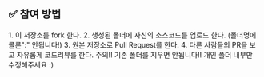 <h2>✅ 참여 방법</h2>
1. 이 저장소를 fork 한다.
2. 생성된 폴더에 자신의 소스코드를 업로드 한다. (폴더명에 콜론":" 안됩니다!)
3. 원본 저장소로 Pull Request를 한다.
4. 다른 사람들의 PR을 보고 자유롭게 코드리뷰를 한다.
주의!! 기존 폴더를 지우면 안됩니다!! 개인 폴더 내부만 수정해주세요 :)
